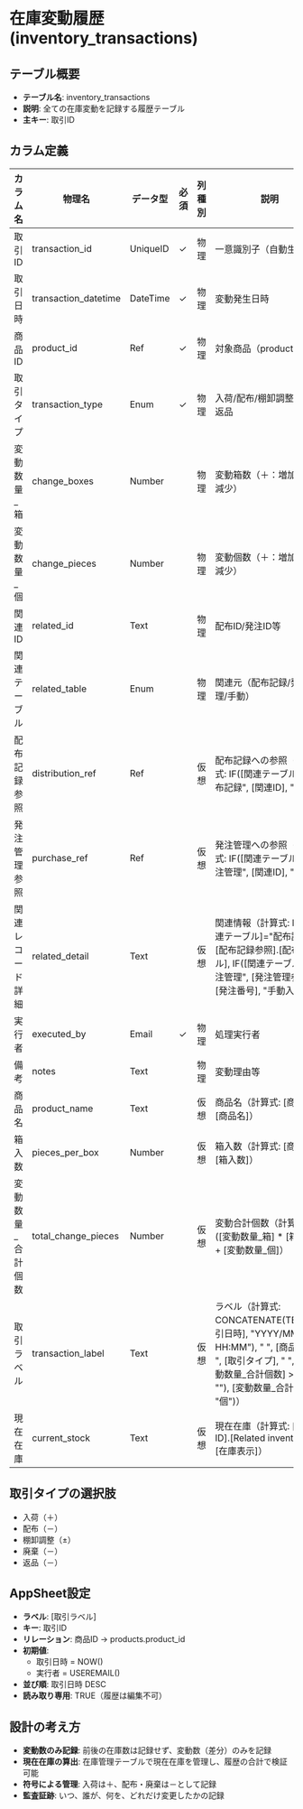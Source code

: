 # 在庫変動履歴 (inventory_transactions)

## テーブル概要
- **テーブル名**: inventory_transactions
- **説明**: 全ての在庫変動を記録する履歴テーブル
- **主キー**: 取引ID

## カラム定義

| カラム名 | 物理名 | データ型 | 必須 | 列種別 | 説明 |
|---------|--------|----------|------|--------|------|
| 取引ID | transaction_id | UniqueID | ✓ | 物理 | 一意識別子（自動生成） |
| 取引日時 | transaction_datetime | DateTime | ✓ | 物理 | 変動発生日時 |
| 商品ID | product_id | Ref | ✓ | 物理 | 対象商品（products参照） |
| 取引タイプ | transaction_type | Enum | ✓ | 物理 | 入荷/配布/棚卸調整/廃棄/返品 |
| 変動数量_箱 | change_boxes | Number | | 物理 | 変動箱数（＋：増加、－：減少） |
| 変動数量_個 | change_pieces | Number | | 物理 | 変動個数（＋：増加、－：減少） |
| 関連ID | related_id | Text | | 物理 | 配布ID/発注ID等 |
| 関連テーブル | related_table | Enum | | 物理 | 関連元（配布記録/発注管理/手動） |
| 配布記録参照 | distribution_ref | Ref | | 仮想 | 配布記録への参照（計算式: IF([関連テーブル]="配布記録", [関連ID], "")） |
| 発注管理参照 | purchase_ref | Ref | | 仮想 | 発注管理への参照（計算式: IF([関連テーブル]="発注管理", [関連ID], "")） |
| 関連レコード詳細 | related_detail | Text | | 仮想 | 関連情報（計算式: IF([関連テーブル]="配布記録", [配布記録参照].[配布ラベル], IF([関連テーブル]="発注管理", [発注管理参照].[発注番号], "手動入力"))） |
| 実行者 | executed_by | Email | ✓ | 物理 | 処理実行者 |
| 備考 | notes | Text | | 物理 | 変動理由等 |
| 商品名 | product_name | Text | | 仮想 | 商品名（計算式: [商品ID].[商品名]） |
| 箱入数 | pieces_per_box | Number | | 仮想 | 箱入数（計算式: [商品ID].[箱入数]） |
| 変動数量_合計個数 | total_change_pieces | Number | | 仮想 | 変動合計個数（計算式: ([変動数量_箱] * [箱入数]) + [変動数量_個]） |
| 取引ラベル | transaction_label | Text | | 仮想 | ラベル（計算式: CONCATENATE(TEXT([取引日時], "YYYY/MM/DD HH:MM"), " ", [商品名], " ", [取引タイプ], " ", IF([変動数量_合計個数] > 0, "+", ""), [変動数量_合計個数], "個")） |
| 現在在庫 | current_stock | Text | | 仮想 | 現在在庫（計算式: [商品ID].[Related inventory].[在庫表示]） |

## 取引タイプの選択肢
- 入荷（＋）
- 配布（－）
- 棚卸調整（±）
- 廃棄（－）
- 返品（－）

## AppSheet設定
- **ラベル**: [取引ラベル]
- **キー**: 取引ID
- **リレーション**: 商品ID → products.product_id
- **初期値**:
  - 取引日時 = NOW()
  - 実行者 = USEREMAIL()
- **並び順**: 取引日時 DESC
- **読み取り専用**: TRUE（履歴は編集不可）

## 設計の考え方
- **変動数のみ記録**: 前後の在庫数は記録せず、変動数（差分）のみを記録
- **現在在庫の算出**: 在庫管理テーブルで現在在庫を管理し、履歴の合計で検証可能
- **符号による管理**: 入荷は＋、配布・廃棄は－として記録
- **監査証跡**: いつ、誰が、何を、どれだけ変更したかの記録